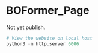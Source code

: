 # BOFormer_Page
Not yet publish.
```python
# View the website on local host
python3 -m http.server 6006 
```